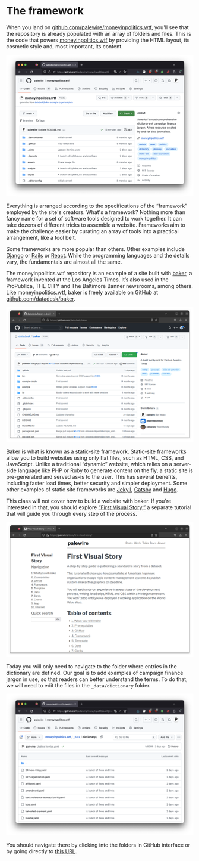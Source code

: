 ```{include} _templates/nav.html
```

# The framework

When you land on [github.com/palewire/moneyinpolitics.wtf](https://github.com/palewire/moneyinpolitics.wtf), you'll see that the repository is already populated with an array of folders and files. This is the code that powers [moneyinpolitics.wtf](https://moneyinpolitics.wtf) by providing the HTML layout, its cosmetic style and, most important, its content.

[![github.com/palewire/moneyinpolitics.wtf](_static/img/moneyinpolitics-repo.png)](https://github.com/palewire/moneyinpolitics.wtf)

Everything is arranged according to the specifications of the “framework” employed by the site's creators. What's a framework? Nothing more than fancy name for a set of software tools designed to work together. It can take dozens of different tricks to assemble a website. Frameworks aim to make the challenge easier by curating an array of tools into a practical arrangement, like a tool belt.

Some frameworks are more popular than others. Other examples include [Django](https://en.wikipedia.org/wiki/Django_(web_framework)) or [Rails](https://en.wikipedia.org/wiki/Ruby_on_Rails) or [React](https://en.wikipedia.org/wiki/React_(JavaScript_library)). While the programming languages and the details vary, the fundamentals are almost all the same.

The moneyinpolitics.wtf repository is an example of a site built with [baker](https://github.com/datadesk/baker), a framework invented at the Los Angeles Times. It’s also used in the ProPublica, THE CITY and The Baltimore Banner newsrooms, among others. Like moneyinpolitics.wtf, baker is freely available on GitHub at [github.com/datadesk/baker](https://github.com/datadesk/baker).

[![github.com/datadesk/baker](_static/img/baker-repo.png)](https://github.com/datadesk/baker)

Baker is what is known as a static-site framework. Static-site frameworks allow you to build websites using only flat files, such as HTML, CSS, and JavaScript. Unlike a traditional “dynamic” website, which relies on a server-side language like PHP or Ruby to generate content on the fly, a static site is pre-generated and served as-is to the user. This has several benefits, including faster load times, better security and simpler deployment. Some other examples of static site frameworks are [Jekyll](https://en.wikipedia.org/wiki/Jekyll), [Gatsby](https://en.wikipedia.org/wiki/Gatsby_(JavaScript_framework)) and [Hugo](https://gohugo.io/).

This class will not cover how to build a website with baker. If you're interested in that, you should explore [“First Visual Story,”](https://palewi.re/docs/first-visual-story/) a separate tutorial that will guide you through every step of the process.

[![“First Visual Story”](_static/img/first-visual-story.png)](https://palewi.re/docs/first-visual-story/)

Today you will only need to navigate to the folder where entries in the dictionary are defined. Our goal is to add examples of campaign finance jargon in use, so that readers can better understand the terms. To do that, we will need to edit the files in the `_data/dictionary` folder.

[![The dictionary directory](_static/img/data-dir.png)](https://github.com/palewire/moneyinpolitics.wtf/tree/main/_data/dictionary)

You should navigate there by clicking into the folders in GitHub interface or by going directly to [this URL](https://github.com/palewire/moneyinpolitics.wtf/tree/main/_data/dictionary).
